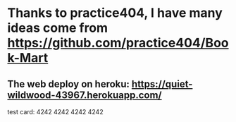 # Thanks to practice404, I have many ideas come from https://github.com/practice404/Book-Mart
## The web deploy on heroku: https://quiet-wildwood-43967.herokuapp.com/
test card: 4242 4242 4242 4242
